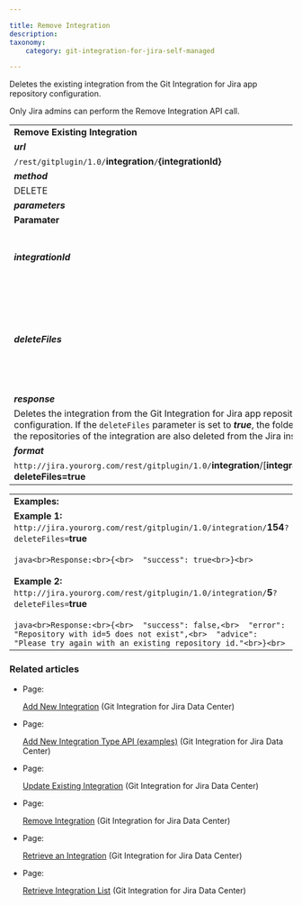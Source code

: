 ```yaml
---

title: Remove Integration
description:
taxonomy:
    category: git-integration-for-jira-self-managed

---
```

Deletes the existing integration from the Git Integration for Jira app repository configuration.

Only Jira admins can perform the Remove Integration API call.

|     |     |
| --- | --- |
| **Remove Existing Integration** |     |
| _**url**_ |     |
| `/rest/gitplugin/1.0/`**integration**`/`**{integrationId}** |     |
| _**method**_ |     |
| DELETE |     |
| _**parameters**_ |     |
| **Paramater** | **Condition** |
| _**integrationId**_ | _Integer_. Required.<br><br>This is the ID of the existing integration. For example, `/integration/3`. |
| _**deleteFiles**_ | _Boolean._ Optional.<br><br>Indicates whether the integration folder is also deleted from the Jira server. If set to _**true**_, the repository folder is deleted from the Jira server. |
| _**response**_ |     |
| Deletes the integration from the Git Integration for Jira app repository configuration. If the `deleteFiles` parameter is set to _**true**_, the folders of all the repositories of the integration are also deleted from the Jira instance. |     |
| _**format**_ |     |
| `http://jira.yourorg.com/rest/gitplugin/1.0/`**integration**/\[**integrationId**\]`?`**deleteFiles=true** |     |

|     |
| --- |
| **Examples:** |
| **Example 1:**  <br>`http://jira.yourorg.com/rest/gitplugin/1.0/integration/`**154**`?deleteFiles=`**true**<br><br>```java<br>Response:<br>{<br>  "success": true<br>}<br>```<br><br>**Example 2:**  <br>`http://jira.yourorg.com/rest/gitplugin/1.0/integration/`**5**`?deleteFiles=`**true**<br><br>```java<br>Response:<br>{<br>  "success": false,<br>  "error": "Repository with id=5 does not exist",<br>  "advice": "Please try again with an existing repository id."<br>}<br>``` |

### Related articles

*   Page:

    [Add New Integration](/wiki/spaces/GIJDC/pages/380666461/Add+New+Integration) (Git Integration for Jira Data Center)

*   Page:

    [Add New Integration Type API (examples)](/wiki/spaces/GIJDC/pages/380666468) (Git Integration for Jira Data Center)

*   Page:

    [Update Existing Integration](/wiki/spaces/GIJDC/pages/380699347/Update+Existing+Integration) (Git Integration for Jira Data Center)

*   Page:

    [Remove Integration](/wiki/spaces/GIJDC/pages/380797346/Remove+Integration) (Git Integration for Jira Data Center)

*   Page:

    [Retrieve an Integration](/wiki/spaces/GIJDC/pages/380699382/Retrieve+an+Integration) (Git Integration for Jira Data Center)

*   Page:

    [Retrieve Integration List](/wiki/spaces/GIJDC/pages/380666487/Retrieve+Integration+List) (Git Integration for Jira Data Center)